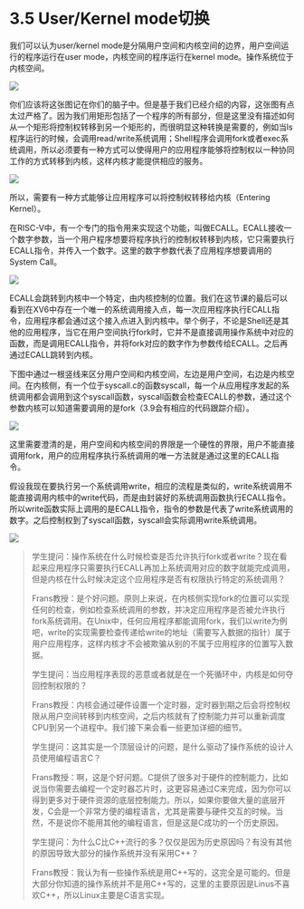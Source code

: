 # 3.5 User/Kernel mode切换

我们可以认为user/kernel mode是分隔用户空间和内核空间的边界，用户空间运行的程序运行在user mode，内核空间的程序运行在kernel mode。操作系统位于内核空间。

![](../.gitbook/assets/image%20%288%29.png)

你们应该将这张图记在你们的脑子中。但是基于我们已经介绍的内容，这张图有点太过严格了。因为我们用矩形包括了一个程序的所有部分，但是这里没有描述如何从一个矩形将控制权转移到另一个矩形的，而很明显这种转换是需要的，例如当ls程序运行的时候，会调用read/write系统调用；Shell程序会调用fork或者exec系统调用，所以必须要有一种方式可以使得用户的应用程序能够将控制权以一种协同工作的方式转移到内核，这样内核才能提供相应的服务。

![](../.gitbook/assets/image%20%2861%29.png)

所以，需要有一种方式能够让应用程序可以将控制权转移给内核（Entering Kernel）。

在RISC-V中，有一个专门的指令用来实现这个功能，叫做ECALL。ECALL接收一个数字参数，当一个用户程序想要将程序执行的控制权转移到内核，它只需要执行ECALL指令，并传入一个数字。这里的数字参数代表了应用程序想要调用的System Call。

![](../.gitbook/assets/image%20%2878%29.png)

ECALL会跳转到内核中一个特定，由内核控制的位置。我们在这节课的最后可以看到在XV6中存在一个唯一的系统调用接入点，每一次应用程序执行ECALL指令，应用程序都会通过这个接入点进入到内核中。举个例子，不论是Shell还是其他的应用程序，当它在用户空间执行fork时，它并不是直接调用操作系统中对应的函数，而是调用ECALL指令，并将fork对应的数字作为参数传给ECALL。之后再通过ECALL跳转到内核。

下图中通过一根竖线来区分用户空间和内核空间，左边是用户空间，右边是内核空间。在内核侧，有一个位于syscall.c的函数syscall，每一个从应用程序发起的系统调用都会调用到这个syscall函数，syscall函数会检查ECALL的参数，通过这个参数内核可以知道需要调用的是fork（3.9会有相应的代码跟踪介绍）。

![](../.gitbook/assets/image%20%2879%29.png)

这里需要澄清的是，用户空间和内核空间的界限是一个硬性的界限，用户不能直接调用fork，用户的应用程序执行系统调用的唯一方法就是通过这里的ECALL指令。

假设我现在要执行另一个系统调用write，相应的流程是类似的，write系统调用不能直接调用内核中的write代码，而是由封装好的系统调用函数执行ECALL指令。所以write函数实际上调用的是ECALL指令，指令的参数是代表了write系统调用的数字。之后控制权到了syscall函数，syscall会实际调用write系统调用。

![](../.gitbook/assets/image%20%2877%29.png)

> 学生提问：操作系统在什么时候检查是否允许执行fork或者write？现在看起来应用程序只需要执行ECALL再加上系统调用对应的数字就能完成调用，但是内核在什么时候决定这个应用程序是否有权限执行特定的系统调用？
>
> Frans教授：是个好问题。原则上来说，在内核侧实现fork的位置可以实现任何的检查，例如检查系统调用的参数，并决定应用程序是否被允许执行fork系统调用。在Unix中，任何应用程序都能调用fork，我们以write为例吧，write的实现需要检查传递给write的地址（需要写入数据的指针）属于用户应用程序，这样内核才不会被欺骗从别的不属于应用程序的位置写入数据。
>
> 学生提问：当应用程序表现的恶意或者就是在一个死循环中，内核是如何夺回控制权限的？
>
> Frans教授：内核会通过硬件设置一个定时器，定时器到期之后会将控制权限从用户空间转移到内核空间，之后内核就有了控制能力并可以重新调度CPU到另一个进程中。我们接下来会看一些更加详细的细节。
>
> 学生提问：这其实是一个顶层设计的问题，是什么驱动了操作系统的设计人员使用编程语言C？
>
> Frans教授：啊，这是个好问题。C提供了很多对于硬件的控制能力，比如说当你需要去编程一个定时器芯片时，这更容易通过C来完成，因为你可以得到更多对于硬件资源的底层控制能力。所以，如果你要做大量的底层开发，C会是一个非常方便的编程语言，尤其是需要与硬件交互的时候。当然，不是说你不能用其他的编程语言，但是这是C成功的一个历史原因。
>
> 学生提问：为什么C比C++流行的多？仅仅是因为历史原因吗？有没有其他的原因导致大部分的操作系统并没有采用C++？
>
> Frans教授：我认为有一些操作系统是用C++写的，这完全是可能的。但是大部分你知道的操作系统并不是用C++写的，这里的主要原因是Linus不喜欢C++，所以Linux主要是C语言实现。



